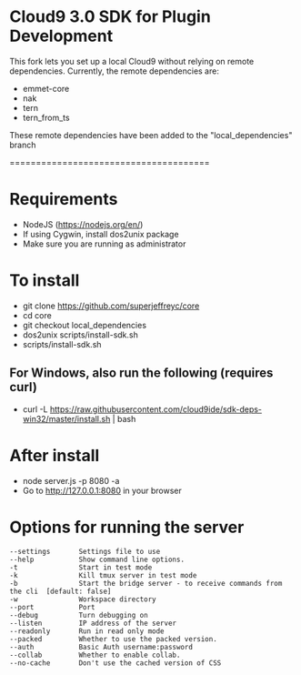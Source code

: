Cloud9 3.0 SDK for Plugin Development
======================================

This fork lets you set up a local Cloud9 without relying on remote dependencies. Currently, the remote dependencies are:

- emmet-core
- nak
- tern
- tern_from_ts

These remote dependencies have been added to the "local_dependencies" branch

======================================

# Requirements
- NodeJS (https://nodejs.org/en/)
- If using Cygwin, install dos2unix package
- Make sure you are running as administrator

# To install
- git clone https://github.com/superjeffreyc/core
- cd core
- git checkout local_dependencies
- dos2unix scripts/install-sdk.sh
- scripts/install-sdk.sh

## For Windows, also run the following (requires curl)
- curl -L https://raw.githubusercontent.com/cloud9ide/sdk-deps-win32/master/install.sh | bash

# After install
- node server.js -p 8080 -a
- Go to http://127.0.0.1:8080 in your browser

# Options for running the server
    --settings       Settings file to use
    --help           Show command line options.
    -t               Start in test mode
    -k               Kill tmux server in test mode
    -b               Start the bridge server - to receive commands from the cli  [default: false]
    -w               Workspace directory
    --port           Port
    --debug          Turn debugging on
    --listen         IP address of the server
    --readonly       Run in read only mode
    --packed         Whether to use the packed version.
    --auth           Basic Auth username:password
    --collab         Whether to enable collab.
    --no-cache       Don't use the cached version of CSS

